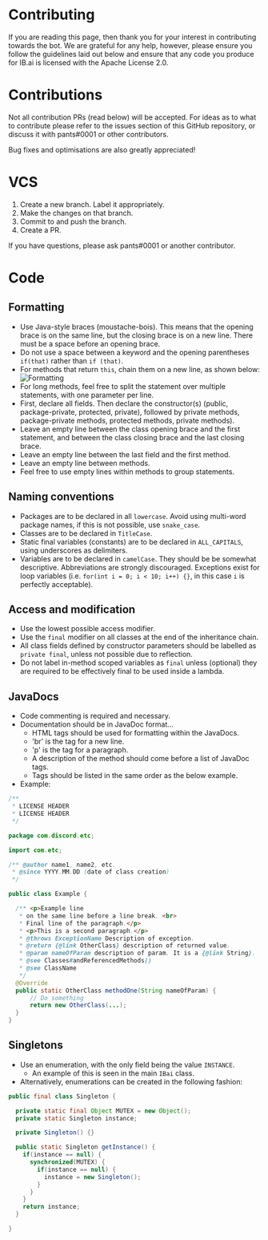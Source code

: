 # Contributing

If you are reading this page, then thank you for your interest in contributing towards the bot.
We are grateful for any help, however, please ensure you follow the guidelines laid out below
and ensure that any code you produce for IB.ai is licensed with the Apache License 2.0.

# Contributions

Not all contribution PRs (read below) will be accepted. For ideas as to what to contribute please refer to the issues section of this GitHub repository, or discuss it with pants#0001 or other contributors.

Bug fixes and optimisations are also greatly appreciated!

# VCS

1) Create a new branch. Label it appropriately.
2) Make the changes on that branch.
3) Commit to and push the branch.
4) Create a PR.

If you have questions, please ask pants#0001 or another contributor.

# Code

## Formatting

* Use Java-style braces (moustache-bois).
This means that the opening brace is on the same line, but the closing brace is on a new line.
There must be a space before an opening brace.
* Do not use a space between a keyword and the opening parentheses `if(that)` rather than `if (that)`.
* For methods that return `this`, chain them on a new line, as shown below:
![Formatting](https://i.imgur.com/7kZPU4O.png)
* For long methods, feel free to split the statement over multiple statements, with one parameter per line.
* First, declare all fields.
Then declare the constructor(s) (public, package-private, protected, private), followed by private methods, package-private methods, protected methods, private methods).
* Leave an empty line between the class opening brace and the first statement, and between the class closing brace and the last closing brace.
* Leave an empty line between the last field and the first method.
* Leave an empty line between methods.
* Feel free to use empty lines within methods to group statements.

## Naming conventions

* Packages are to be declared in all `lowercase`. Avoid using multi-word package names, if this is not possible, use `snake_case`.
* Classes are to be declared in `TitleCase`.
* Static final variables (constants) are to be declared in `ALL_CAPITALS`, using underscores as delimiters.
* Variables are to be declared in `camelCase`. They should be be somewhat descriptive. Abbreviations are strongly discouraged.
Exceptions exist for loop variables (i.e. `for(int i = 0; i < 10; i++) {}`, in this case `i` is perfectly acceptable).

## Access and modification

* Use the lowest possible access modifier.
* Use the `final` modifier on all classes at the end of the inheritance chain.
* All class fields defined by constructor parameters should be labelled as `private final`, unless not possible due to reflection.
* Do not label in-method scoped variables as `final` unless (optional) they are required to be effectively final to be used inside a lambda.

## JavaDocs

 * Code commenting is required and necessary.
 * Documentation should be in JavaDoc format...
   * HTML tags should be used for formatting within the JavaDocs.
   * 'br' is the tag for a new line.
   * 'p' is the tag for a paragraph.
   * A description of the method should come before a list of JavaDoc tags.
   * Tags should be listed in the same order as the below example.
 * Example:

```java
/**
 * LICENSE HEADER
 * LICENSE HEADER
 */

package com.discord.etc;

import com.etc;

/** @author name1, name2, etc.
 * @since YYYY.MM.DD (date of class creation)
 */

public class Example {

  /** <p>Example line
   * on the same line before a line break. <br>
   * Final line of the paragraph.</p>
   * <p>This is a second paragraph.</p>
   * @throws ExceptionName Description of exception.
   * @return {@link OtherClass} description of returned value.
   * @param nameOfParam description of param. It is a {@link String}.
   * @see Classes#andReferencedMethods()
   * @see ClassName
   */
  @Override
  public static OtherClass methodOne(String nameOfParam) {
      // Do something
      return new OtherClass(...);
  }
}
```

## Singletons

* Use an enumeration, with the only field being the value `INSTANCE`.
  * An example of this is seen in the main `IBai` class.
* Alternatively, enumerations can be created in the following fashion:

```java
public final class Singleton {

  private static final Object MUTEX = new Object();
  private static Singleton instance;

  private Singleton() {}

  public static Singleton getInstance() {
    if(instance == null) {
      synchronized(MUTEX) {
        if(instance == null) {
          instance = new Singleton();
        }
      }
    }
    return instance;
  }

}
```
